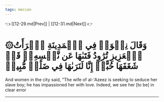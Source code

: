 ```yaml
---
tags: meccan
---
```


👈 [[12-29.md|Prev]] | [[12-31.md|Next]] 👉

# ۞وَقَالَ نِسۡوَةٞ فِي ٱلۡمَدِينَةِ ٱمۡرَأَتُ ٱلۡعَزِيزِ تُرَٰوِدُ فَتَىٰهَا عَن نَّفۡسِهِۦۖ قَدۡ شَغَفَهَا حُبًّاۖ إِنَّا لَنَرَىٰهَا فِي ضَلَٰلٖ مُّبِينٖ

And women in the city said, "The wife of al-'Azeez is seeking to seduce her slave boy; he has impassioned her with love. Indeed, we see her [to be] in clear error

---

